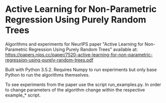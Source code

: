 # Active Learning for Non-Parametric Regression Using Purely Random Trees

Algorithms and experiments for NeurIPS paper "Active Learning for Non-Parametric Regression 
Using Purely Random Trees" available at:
https://papers.nips.cc/paper/7520-active-learning-for-non-parametric-regression-using-purely-random-trees.pdf

Built with Python 3.5.2. Requires Numpy to run experiments but only base Python to run the 
algorithms themselves. 

To see experiments from the paper use the script run_examples.py. In order to change parameters of the algorithm 
change within the respective example_* script. 